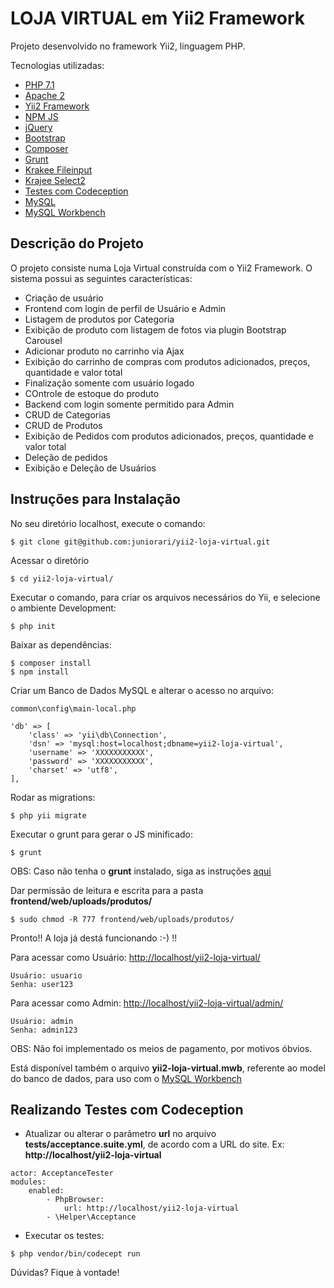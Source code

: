 # LOJA VIRTUAL em Yii2 Framework


Projeto desenvolvido no framework Yii2, linguagem PHP.

Tecnologias utilizadas:

- [PHP 7.1](https://www.php.net/)
- [Apache 2](https://httpd.apache.org/download.cgi)
- [Yii2 Framework](https://www.yiiframework.com/download)
- [NPM JS](https://www.npmjs.com/)
- [jQuery](https://code.jquery.com/)
- [Bootstrap](https://getbootstrap.com/)
- [Composer](https://getcomposer.org/)
- [Grunt](https://gruntjs.com/)
- [Krakee Fileinput](https://plugins.krajee.com/file-input)
- [Krajee Select2](https://demos.krajee.com/widget-details/select2) 
- [Testes com Codeception](https://codeception.com/)
- [MySQL](https://www.mysql.com/downloads/)  
- [MySQL Workbench](https://dev.mysql.com/downloads/workbench/)


Descrição do Projeto
---

O projeto consiste numa Loja Virtual construída com o Yii2 Framework. O sistema possui as seguintes características:

- Criação de usuário
- Frontend com login de perfil de Usuário e Admin
- Listagem de produtos por Categoria
- Exibição de produto com listagem de fotos via plugin Bootstrap Carousel
- Adicionar produto no carrinho via Ajax
- Exibição do carrinho de compras com produtos adicionados, preços, quantidade e valor total
- Finalização somente com usuário logado
- COntrole de estoque do produto
- Backend com login somente permitido para Admin
- CRUD de Categorias
- CRUD de Produtos
- Exibição de Pedidos com produtos adicionados, preços, quantidade e valor total
- Deleção de pedidos
- Exibição e Deleção de Usuários

 

Instruções para Instalação
--
No seu diretório localhost, execute o comando:

```
$ git clone git@github.com:juniorari/yii2-loja-virtual.git
```
Acessar o diretório

```
$ cd yii2-loja-virtual/
```
Executar o comando, para criar os arquivos necessários do Yii, e selecione o ambiente Development:
```
$ php init
```

Baixar as dependências:
```
$ composer install
$ npm install
```

Criar um Banco de Dados MySQL e alterar o acesso no arquivo:
```
common\config\main-local.php
```
```
'db' => [
    'class' => 'yii\db\Connection',
    'dsn' => 'mysql:host=localhost;dbname=yii2-loja-virtual',
    'username' => 'XXXXXXXXXXX',
    'password' => 'XXXXXXXXXXX',
    'charset' => 'utf8',
],
```

Rodar as migrations:
```
$ php yii migrate
```

Executar o grunt para gerar o JS minificado:
```
$ grunt
```

OBS: Caso não tenha o **grunt** instalado, siga as instruções [aqui](https://gruntjs.com/getting-started)

Dar permissão de leitura e escrita para a pasta **frontend/web/uploads/produtos/**
```
$ sudo chmod -R 777 frontend/web/uploads/produtos/
```

Pronto!! A loja já destá funcionando :-) !!

Para acessar como Usuário: [http://localhost/yii2-loja-virtual/](http://localhost/yii2-loja-virtual/)</b>


```
Usuário: usuario
Senha: user123
```



Para acessar como Admin: [http://localhost/yii2-loja-virtual/admin/](http://localhost/yii2-loja-virtual/admin)</b>

```
Usuário: admin
Senha: admin123
```

OBS: Não foi implementado os meios de pagamento, por motivos óbvios.

Está disponível também o arquivo **yii2-loja-virtual.mwb**, referente ao model do banco de dados, para uso com o [MySQL Workbench](https://dev.mysql.com/downloads/workbench/)

Realizando Testes com Codeception
----

* Atualizar ou alterar o parâmetro **url** no arquivo **tests/acceptance.suite.yml**, de acordo com a URL do site. Ex: **http://localhost/yii2-loja-virtual**
```
actor: AcceptanceTester
modules:
    enabled:
        - PhpBrowser:
            url: http://localhost/yii2-loja-virtual
        - \Helper\Acceptance
```
* Executar os testes:
```
$ php vendor/bin/codecept run
```



Dúvidas? Fique à vontade!
